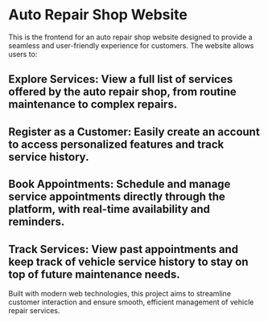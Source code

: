 # Auto Repair Shop Website

This is the frontend for an auto repair shop website designed to provide a seamless and user-friendly experience for customers.
The website allows users to:

## Explore Services: View a full list of services offered by the auto repair shop, from routine maintenance to complex repairs.

## Register as a Customer: Easily create an account to access personalized features and track service history.

## Book Appointments: Schedule and manage service appointments directly through the platform, with real-time availability and reminders.

## Track Services: View past appointments and keep track of vehicle service history to stay on top of future maintenance needs.

Built with modern web technologies, this project aims to streamline customer interaction and ensure smooth, efficient management of vehicle repair services.
